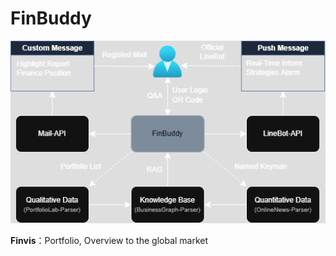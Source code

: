 # FinBuddy

![](https://github.com/MarkovChenITRI/FinBuddy/blob/main/assets/images/FinBuddy.png)

**Finvis**：Portfolio, Overview to the global market

